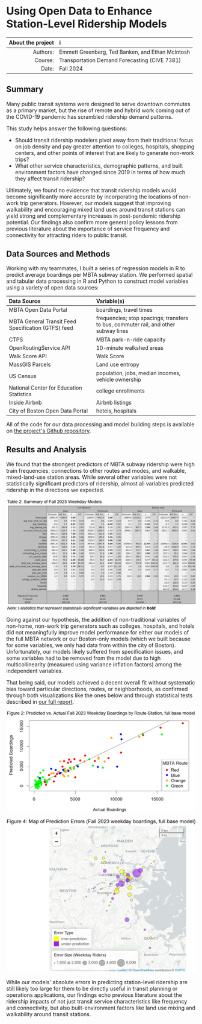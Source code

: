 # Using Open Data to Enhance Station-Level Ridership Models

| About the project | :information_source: |
| -----: | :------ |
| Authors: | Emmett Greenberg, Ted Banken, and Ethan McIntosh |
| Course: | Transportation Demand Forecasting (CIVE 7381) |
| Date: | Fall 2024 |

## Summary

Many public transit systems were designed to serve downtown commutes as a primary market, but the rise of remote and hybrid work coming out of the COVID-19 pandemic has scrambled ridership demand patterns. 

This study helps answer the following questions:

* Should transit ridership modelers pivot away from their traditional focus on job density and pay greater attention to colleges, hospitals, shopping centers, and other points of interest that are likely to generate non-work trips?
* What other service characteristics, demographic patterns, and built environment factors have changed since 2019 in terms of how much they affect transit ridership?

Ultimately, we found no evidence that transit ridership models would become significantly more accurate by incorporating the locations of non-work trip generators. However, our models suggest that improving walkability and encouraging mixed land uses around transit stations can yield strong and complementary increases in post-pandemic ridership potential. Our findings also confirm more general policy lessons from previous literature about the importance of service frequency and connectivity for attracting riders to public transit. 

## Data Sources and Methods

Working with my teammates, I built a series of regression models in R to predict average boardings per MBTA subway station. We performed spatial and tabular data processing in R and Python to construct model variables using a variety of open data sources:

| Data Source | Variable(s) |
| :---- | :----- |
| MBTA Open Data Portal | boardings, travel times |
| MBTA General Transit Feed Specification (GTFS) feed | frequencies; stop spacings; transfers to bus, commuter rail, and other subway lines |
| CTPS | MBTA park-n-ride capacity | 
| OpenRoutingService API | 10-minute walkshed areas |
| Walk Score API | Walk Score |
| MassGIS Parcels | Land use entropy |
| US Census | population, jobs, median incomes, vehicle ownership |
| National Center for Education Statistics | college enrollments |
| Inside Airbnb | Airbnb listings |
| City of Boston Open Data Portal | hotels, hospitals |

All of the code for our data processing and model building steps is available on [the project's Github repository](https://github.com/mciethan/mbta-ridership-prediction).

## Results and Analysis

We found that the strongest predictors of MBTA subway ridership were high train frequencies, connections to other routes and modes, and walkable, mixed-land-use station areas. While several other variables were not statistically significant predictors of ridership, almost all variables predicted ridership in the directions we expected. 

![Table 2: Summary of Fall 2023 Weekday Models](assets/img/ridership_table2.png)

Going against our hypothesis, the addition of non-traditional variables of non-home, non-work trip generators such as colleges, hospitals, and hotels did not meaningfully improve model performance for either our models of the full MBTA network or our Boston-only models (which we built because for some variables, we only had data from within the city of Boston). Unfortunately, our models likely suffered from specification issues, and some variables had to be removed from the model due to high multicollinearity (measured using variance inflation factors) among the independent variables. 

That being said, our models achieved a decent overall fit without systematic bias toward particular directions, routes, or neighborhoods, as confirmed through both visualizations like the ones below and through statistical tests described in [our full report](https://docs.google.com/document/d/1bCEKMQc2sCZsuZDSd6N0AVITrZFgVIpXqUhIXhQ5qhY/edit?usp=sharing).

![Figure 2: Predicted vs. Actual Fall 2023 Weekday Boardings by Route-Station, full base model](assets/img/ridership_figure2.png)

![Figure 4: Map of Prediction Errors (Fall 2023 weekday boardings, full base model)](assets/img/ridership_figure4.png)

 While our models' absolute errors in predicting station-level ridership are still likely too large for them to be directly useful in transit planning or operations applications, our findings echo previous literature about the ridership impacts of not just transit service characteristics like frequency and connectivity, but also built-environment factors like land use mixing and walkability around transit stations.